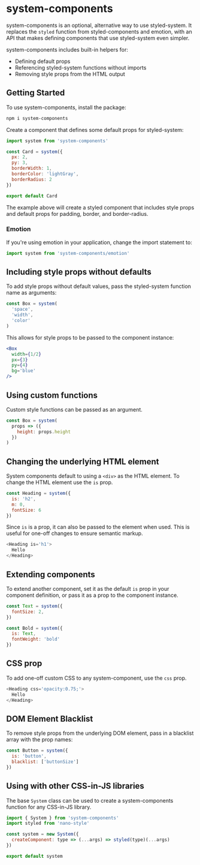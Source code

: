 
# system-components

system-components is an optional, alternative way to use styled-system.
It replaces the `styled` function from styled-components and emotion,
with an API that makes defining components that use styled-system even simpler.

system-components includes built-in helpers for:

- Defining default props
- Referencing styled-system functions without imports
- Removing style props from the HTML output

## Getting Started

To use system-components, install the package:

```sh
npm i system-components
```

Create a component that defines some default props for styled-system:

```js
import system from 'system-components'

const Card = system({
  px: 2,
  py: 3,
  borderWidth: 1,
  borderColor: 'lightGray',
  borderRadius: 2
})

export default Card
```

The example above will create a styled component that includes style props and default props for padding, border, and border-radius.

### Emotion

If you're using emotion in your application, change the import statement to:

```js
import system from 'system-components/emotion'
```

## Including style props without defaults

To add style props without default values, pass the styled-system function name as arguments:

```js
const Box = system(
  'space',
  'width',
  'color'
)
```

This allows for style props to be passed to the component instance:

```jsx
<Box
  width={1/2}
  px={3}
  py={4}
  bg='blue'
/>
```

## Using custom functions

Custom style functions can be passed as an argument.

```js
const Box = system(
  props => ({
    height: props.height
  })
)
```

## Changing the underlying HTML element

System components default to using a `<div>` as the HTML element.
To change the HTML element use the `is` prop.

```js
const Heading = system({
  is: 'h2',
  m: 0,
  fontSize: 6
})
```

Since `is` is a prop, it can also be passed to the element when used.
This is useful for one-off changes to ensure semantic markup.

```js
<Heading is='h1'>
  Hello
</Heading>
```

## Extending components

To extend another component, set it as the default `is` prop in your component definition, or pass it as a prop to the component instance.

```js
const Text = system({
  fontSize: 2,
})

const Bold = system({
  is: Text,
  fontWeight: 'bold'
})
```

## CSS prop

To add one-off custom CSS to any system-component, use the `css` prop.

```js
<Heading css='opacity:0.75;'>
  Hello
</Heading>
```

## DOM Element Blacklist

To remove style props from the underlying DOM element, pass in a blacklist array with the prop names:

```jsx
const Button = system({
  is: 'button',
  blacklist: ['buttonSize']
})
```

## Using with other CSS-in-JS libraries

The base `System` class can be used to create a system-components function for any CSS-in-JS library.

```js
import { System } from 'system-components'
import styled from 'nano-style'

const system = new System({
  createComponent: type => (...args) => styled(type)(...args)
})

export default system
```
